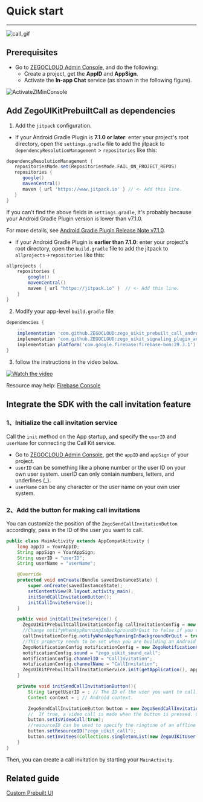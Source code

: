 # Quick start

- - -

![call_gif](https://storage.zego.im/sdk-doc/Pics/ZegoUIKit/Flutter/call/invitation_calls.gif)


## Prerequisites

- Go to [ZEGOCLOUD Admin Console](https://console.zegocloud.com), and do the following:
  - Create a project, get the **AppID** and **AppSign**.
  - Activate the **In-app Chat** service (as shown in the following figure).

![ActivateZIMinConsole](https://storage.zego.im/sdk-doc/Pics/InappChat/ActivateZIMinConsole2.png)


## Add ZegoUIKitPrebuiltCall as dependencies

1. Add the `jitpack` configuration.

- If your Android Gradle Plugin is **7.1.0 or later**: enter your project's root directory, open the `settings.gradle` file to add the jitpack to `dependencyResolutionManagement` > `repositories` like this:

``` groovy
dependencyResolutionManagement {
   repositoriesMode.set(RepositoriesMode.FAIL_ON_PROJECT_REPOS)
   repositories {
      google()
      mavenCentral()
      maven { url 'https://www.jitpack.io' } // <- Add this line.
   }
}
```

<div class="mk-warning">

If you can't find the above fields in `settings.gradle`, it's probably because your Android Gradle Plugin version is lower than v7.1.0.

For more details, see [Android Gradle Plugin Release Note v7.1.0](https://developer.android.com/studio/releases/gradle-plugin#settings-gradle).
</div>

- If your Android Gradle Plugin is **earlier than 7.1.0**: enter your project's root directory, open the `build.gradle` file to add the jitpack to `allprojects`->`repositories` like this:

```groovy
allprojects {
    repositories {
        google()
        mavenCentral()
        maven { url "https://jitpack.io" }  // <- Add this line.
    }
}
```

2. Modify your app-level `build.gradle` file:
```groovy
dependencies {
    ...
    implementation 'com.github.ZEGOCLOUD:zego_uikit_prebuilt_call_android:1.4.0'    // Add this line to your module-level build.gradle file's dependencies, usually named [app].
    implementation 'com.github.ZEGOCLOUD:zego_uikit_signaling_plugin_android:1.4.0'  // Add this line to your module-level build.gradle file's dependencies, usually named [app].
    implementation platform('com.google.firebase:firebase-bom:29.3.1') // Add this line to your module-level build.gradle file's dependencies，Import the Firebase BoM。
}
```
3. follow the instructions in the video below.

[![Watch the video](https://storage.zego.im/sdk-doc/Pics/ZegoUIKit/videos/how_to_enable_offline_call_invitation_android.png)](https://youtu.be/mhetL3MTKsE)

Resource may help: [Firebase Console](https://console.firebase.google.com/)


## Integrate the SDK with the call invitation feature

### 1、Initialize the call invitation service

Call the `init` method on the App startup, and specify the `userID` and `userName` for connecting the Call Kit service. 

- Go to [ZEGOCLOUD Admin Console](https://console.zegocloud.com/), get the `appID` and `appSign` of your project.
- `userID` can be something like a phone number or the user ID on your own user system. userID can only contain numbers, letters, and underlines (_).
- `userName` can be any character or the user name on your own user system.

### 2、Add the button for making call invitations

You can customize the position of the `ZegoSendCallInvitationButton` accordingly, pass in the ID of the user you want to call.

```java
public class MainActivity extends AppCompatActivity {
    long appID = YourAppID;
    String appSign = YourAppSign;
    String userID = "userID";
    String userName = "userName";

    @Override
    protected void onCreate(Bundle savedInstanceState) {
        super.onCreate(savedInstanceState);
        setContentView(R.layout.activity_main);
        initSendCallInvitationButton();
        initCallInviteService();
    }

    public void initCallInviteService() {
      ZegoUIKitPrebuiltCallInvitationConfig callInvitationConfig = new ZegoUIKitPrebuiltCallInvitationConfig(ZegoSignalingPlugin.getInstance());
      //Change notifyWhenAppRunningInBackgroundOrQuit to false if you don't need to receive a call invitation notification while your app running in the background or quit.
      callInvitationConfig.notifyWhenAppRunningInBackgroundOrQuit = true;
      //This property needs to be set when you are building an Android app and when the notifyWhenAppRunningInBackgroundOrQuit is true. notificationConfig.channelID must be the same as the FCM Channel ID in ZEGOCLOUD Admin Console, and the notificationConfig.channelName can be an arbitrary value. The notificationConfig.soundmust be the same as the FCM sound in Admin Console either.
      ZegoNotificationConfig notificationConfig = new ZegoNotificationConfig();
      notificationConfig.sound = "zego_uikit_sound_call";
      notificationConfig.channelID = "CallInvitation";
      notificationConfig.channelName = "CallInvitation";
      ZegoUIKitPrebuiltCallInvitationService.init(getApplication(), appID, appSign, userID, userName,callInvitationConfig);
    }

    private void initSendCallInvitationButton(){
        String targetUserID = ; // The ID of the user you want to call.
        Context context = ; // Android context.

        ZegoSendCallInvitationButton button = new ZegoSendCallInvitationButton(context);
        //	If true, a video call is made when the button is pressed. Otherwise, a voice call is made.
        button.setIsVideoCall(true);
        //resourceID can be used to specify the ringtone of an offline call invitation, which must be set to the same value as the Push Resource ID in ZEGOCLOUD Admin Console. This only takes effect when the notifyWhenAppRunningInBackgroundOrQuit is true.
        button.setResourceID("zego_uikit_call");
        button.setInvitees(Collections.singletonList(new ZegoUIKitUser(targetUserID)));
    }
}
```

Then, you can create a call invitation by starting your `MainActivity`.

## Related guide
[Custom Prebuilt UI](https://docs.zegocloud.com/article/14766)